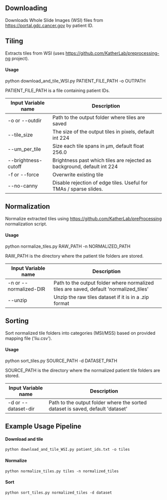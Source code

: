 ## Downloading
Downloads Whole Slide Images (WSI) files from https://portal.gdc.cancer.gov by patient ID.

## Tiling
Extracts tiles from WSI (uses https://github.com/KatherLab/preprocessing-ng project).

#### Usage
python download_and_tile_WSI.py PATIENT_FILE_PATH -o OUTPATH <flags>

PATIENT_FILE_PATH is a file containing patient IDs.
    
Input Variable name | Description
--- | --- 
-o or --outdir | Path to the output folder where tiles are saved
--tile_size | The size of the output tiles in pixels, default int 224
--um_per_tile| Size each tile spans in µm, default float 256.0
--brightness-cutoff | Brightness past which tiles are rejected as background, default int 224
-f or --force | Overwrite existing tile
--no-canny | Disable rejection of edge tiles. Useful for TMAs / sparse slides.


## Normalization
Normalize extracted tiles using https://github.com/KatherLab/preProcessing normalization script.

#### Usage
python normalize_tiles.py RAW_PATH -n NORMALIZED_PATH

RAW_PATH is the directory where the patient tile folders are stored.

Input Variable name | Description
--- | --- 
-n or --normalized-DIR | Path to the output folder where normalized tiles are saved, default 'normalized_tiles'
--unzip | Unzip the raw tiles dataset if it is in a .zip format


## Sorting
Sort normalized tile folders into categories (MSI/MSS) based on provided mapping file ('liu.csv').

#### Usage
python sort_tiles.py SOURCE_PATH -d DATASET_PATH

SOURCE_PATH is the directory where the normalized patient tile folders are stored.

Input Variable name | Description
--- | --- 
-d or --dataset-dir | Path to the output folder where the sorted dataset is saved, default 'dataset'


## Example Usage Pipeline

#### Download and tile

    python download_and_tile_WSI.py patient_ids.txt -o tiles

#### Normalize

    python normalize_tiles.py tiles -n normalized_tiles

#### Sort

    python sort_tiles.py normalized_tiles -d dataset
